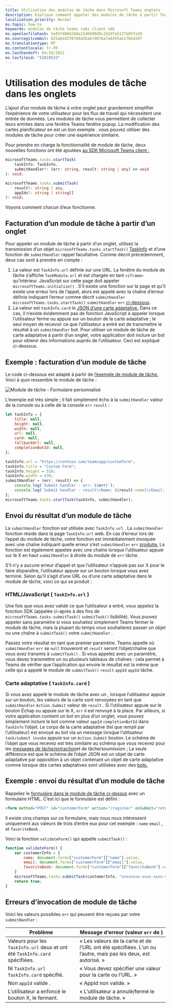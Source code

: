 ```yaml
---
title: Utilisation des modules de tâche dans Microsoft Teams onglets
description: Explique comment appeler des modules de tâche à partir Teams onglets à l’aide Microsoft Teams client SDK
localization_priority: Normal
ms.topic: how-to
keywords: modules de tâche teams tabs client sdk
ms.openlocfilehash: 5e85fd0662b8a15d6b98d9c2d2dfa5137b05fa39
ms.sourcegitcommit: 825abed2f8784d2bab7407ba7a4455ae17bbd28f
ms.translationtype: MT
ms.contentlocale: fr-FR
ms.lasthandoff: 04/26/2021
ms.locfileid: "52019523"
---
```

# <a name="using-task-modules-in-tabs"></a>Utilisation des modules de tâche dans les onglets

L’ajout d’un module de tâche à votre onglet peut grandement simplifier l’expérience de votre utilisateur pour les flux de travail qui nécessitent une entrée de données. Les modules de tâche vous permettent de collecter leurs entrées dans une fenêtre Teams fenêtre popup. La modification des cartes planificateur en est un bon exemple . vous pouvez utiliser des modules de tâche pour créer une expérience similaire.

Pour prendre en charge la fonctionnalité de module de tâche, deux nouvelles fonctions ont été ajoutées [au SDK Microsoft Teams client :](/javascript/api/overview/msteams-client)

```typescript
microsoftTeams.tasks.startTask(
    taskInfo: TaskInfo,
    submitHandler?: (err: string, result: string | any) => void
): void;

microsoftTeams.tasks.submitTask(
    result?: string | any,
    appIds?: string | string[]
): void;
```

Voyons comment chacun d’eux fonctionne.

## <a name="invoking-a-task-module-from-a-tab"></a>Facturation d’un module de tâche à partir d’un onglet

Pour appeler un module de tâche à partir d’un onglet, utilisez la transmission d’un objet `microsoftTeams.tasks.startTask()` [TaskInfo](~/task-modules-and-cards/what-are-task-modules.md#the-taskinfo-object) et d’une fonction de `submitHandler` rappel facultative. Comme décrit précédemment, deux cas sont à prendre en compte :

1. La valeur est `TaskInfo.url` définie sur une URL. La fenêtre du module de tâche s’affiche `TaskModule.url` et est chargée en tant `<iframe>` qu’intérieur. JavaScript sur cette page doit appeler `microsoftTeams.initialize()` . S’il existe une fonction sur la page et qu’il existe une erreur lors de l’appel, alors est appelé avec la chaîne d’erreur définie indiquant l’erreur comme décrit `submitHandler` `microsoftTeams.tasks.startTask()` `submitHandler` `err` [ci-dessous](#task-module-invocation-errors).
1. La valeur est `taskInfo.card` le [JSON d’une carte adaptative.](~/task-modules-and-cards/what-are-task-modules.md#adaptive-card-or-adaptive-card-bot-card-attachment) Dans ce cas, il n’existe évidemment pas de fonction JavaScript à appeler lorsque l’utilisateur ferme ou appuie sur un bouton de la carte adaptative ; le seul moyen de recevoir ce que l’utilisateur a entré est de transmettre le résultat à un `submitHandler` bot. Pour utiliser un module de tâche de carte adaptative à partir d’un onglet, votre application doit inclure un bot pour obtenir des informations auprès de l’utilisateur. Ceci est expliqué ci-dessous.

## <a name="example-invoking-a-task-module"></a>Exemple : facturation d’un module de tâche

Le code ci-dessous est adapté à partir de [l’exemple de module de tâche.](~/task-modules-and-cards/what-are-task-modules.md#code-sample) Voici à quoi ressemble le module de tâche :

![Module de tâche - Formulaire personnalisé](~/assets/images/task-module/task-module-custom-form.png)

L’exemple est très simple ; il fait simplement écho à la `submitHandler` valeur de la console ou à celle de la console `err` `result` :

```javascript
let taskInfo = {
    title: null,
    height: null,
    width: null,
    url: null,
    card: null,
    fallbackUrl: null,
    completionBotId: null,
};

taskInfo.url = "https://contoso.com/teamsapp/customform";
taskInfo.title = "Custom Form";
taskInfo.height = 510;
taskInfo.width = 430;
submitHandler = (err, result) => {
    console.log(`Submit handler - err: ${err}`);
    console.log(`Submit handler - result\rName: ${result.name}\rEmail: ${result.email}\rFavorite book: ${result.favoriteBook}`);
};
microsoftTeams.tasks.startTask(taskInfo, submitHandler);
```

## <a name="submitting-the-result-of-a-task-module"></a>Envoi du résultat d’un module de tâche

La `submitHandler` fonction est utilisée avec `TaskInfo.url` . La `submitHandler` fonction réside dans la page `TaskInfo.url` web. En cas d’erreur lors de l’appel du module de tâche, votre fonction est immédiatement invoquée avec une chaîne indiquant quelle erreur s’est `submitHandler` `err` [produite.](#task-module-invocation-errors) La fonction est également appelée avec une chaîne lorsque l’utilisateur appuie sur le X en haut `submitHandler` à droite du module de `err` tâche.

S’il n’y a aucune erreur d’appel et que l’utilisateur n’appuie pas sur X pour le faire disparaître, l’utilisateur appuie sur un bouton lorsque vous avez terminé. Selon qu’il s’agit d’une URL ou d’une carte adaptative dans le module de tâche, voici ce qui se produit :

### <a name="htmljavascript-taskinfourl"></a>HTML/JavaScript ( `TaskInfo.url` )

Une fois que vous avez validé ce que l’utilisateur a entré, vous appelez la fonction SDK (appelée ci-après à des fins de `microsoftTeams.tasks.submitTask()` `submitTask()` lisibilité). Vous pouvez appeler sans paramètre si vous souhaitez simplement Teams fermer le module de tâche, mais la plupart du temps vous souhaiterez passer un objet ou une chaîne à `submitTask()` votre `submitHandler` .

Passez votre résultat en tant que premier paramètre. Teams appelle où `submitHandler` `err` se `null` trouveront et `result` seront l’objet/chaîne que vous avez transmis à `submitTask()` . Si vous appelez avec un paramètre, vous devez transmettre un ou plusieurs tableaux de chaînes : cela permet à Teams de vérifier que l’application qui envoie le résultat est la même que celle qui a appelé le module de `submitTask()` `result`  `appId` `appId` tâche.

### <a name="adaptive-card-taskinfocard"></a>Carte adaptative ( `TaskInfo.card` )

Si vous avez appelé le module de tâche avec un , lorsque l’utilisateur appuie sur un bouton, les valeurs de la carte sont renvoyées en tant que `submitHandler` `Action.Submit` valeur de `result` . Si l’utilisateur appuie sur le bouton Échap ou appuie sur le X, `err` il est renvoyé à la place. Par ailleurs, si votre application contient un bot en plus d’un onglet, vous pouvez simplement inclure le bot comme valeur `appId` `completionBotId` dans `TaskInfo` l’objet. Le corps de la carte adaptative (tel que rempli par l’utilisateur) est envoyé au bot via un message lorsque l’utilisateur `task/submit invoke` appuie sur un `Action.Submit` bouton. Le schéma de l’objet que vous recevez est très similaire au schéma que vous recevez pour les [messages de tâche/extraction](~/task-modules-and-cards/task-modules/task-modules-bots.md#payload-of-taskfetch-and-tasksubmit-messages)et de tâche/soumission ; La seule différence est que le schéma de l’objet JSON est  un objet de carte adaptative par opposition à un objet contenant un objet de carte adaptative comme lorsque des cartes adaptatives sont utilisées avec des [bots.](~/task-modules-and-cards/task-modules/task-modules-bots.md#payload-of-taskfetch-and-tasksubmit-messages)

## <a name="example-submitting-the-result-of-a-task-module"></a>Exemple : envoi du résultat d’un module de tâche

Rappelez le [formulaire dans le module de tâche ci-dessus](#example-invoking-a-task-module) avec un formulaire HTML. C’est ici que le formulaire est défini :

```html
<form method="POST" id="customerForm" action="/register" onSubmit="return validateForm()">
```

Il existe cinq champs sur ce formulaire, mais nous nous intéressent uniquement aux valeurs de trois d’entre eux pour cet exemple : `name` `email` , et `favoriteBook` .

Voici la fonction `validateForm()` qui appelle `submitTask()` :

```javascript
function validateForm() {
    var customerInfo = {
        name: document.forms["customerForm"]["name"].value,
        email: document.forms["customerForm"]["email"].value,
        favoriteBook: document.forms["customerForm"]["favoriteBook"].value
    }
    microsoftTeams.tasks.submitTask(customerInfo, "xxxxxxxx-xxxx-xxxx-xxxx-xxxxxxxxxxxx");
    return true;
}
```

## <a name="task-module-invocation-errors"></a>Erreurs d’invocation de module de tâche

Voici les valeurs possibles `err` qui peuvent être reçues par votre `submitHandler` :

| Problème | Message d’erreur (valeur `err` de ) |
| ------- | ------------------------------ |
| Valeurs pour les `TaskInfo.url` deux et ont été `TaskInfo.card` spécifiées. | « Les valeurs de la carte et de l’URL ont été spécifiées. L’un ou l’autre, mais pas les deux, est autorisé. » |
| Ni `TaskInfo.url` `TaskInfo.card` spécifié. | « Vous devez spécifier une valeur pour la carte ou l’URL. » |
| Non `appId` valide . | « AppId non valide. » |
| L’utilisateur a enfoncé le bouton X, le fermant. | « L’utilisateur a annulé/fermé le module de tâche. » |
